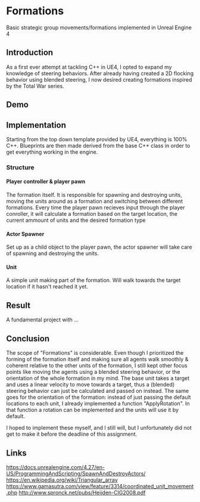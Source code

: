 # Formations
Basic strategic group movements/formations implemented in Unreal Engine 4

## Introduction

As a first ever attempt at tackling C++ in UE4, I opted to expand my knowledge of steering behaviors.
After already having created a 2D flocking behavior using blended steering, I now desired creating formations inspired by the Total War series.

## Demo

## Implementation
Starting from the top down template provided by UE4, everything is 100% C++. Blueprints are then made derived from the base C++ class in order to get everything working in the engine.
### Structure
#### Player controller & player pawn
The formation itself. It is responsible for spawning and destroying units, moving the units around as a formation and switching between different formations.
Every time the player pawn recieves input through the player conroller, it will calculate a formation based on the target location, the current ammount of units and the desired formation type
#### Actor Spawner
Set up as a child object to the player pawn, the actor spawner will take care of spawning and destroying the units.
#### Unit
A simple unit making part of the formation. Will walk towards the target location if it hasn't reached it yet.

## Result
A fundamental project with ...


## Conclusion
The scope of "Formations" is considerable. Even though I prioritized the forming of the formation itself and making sure all agents walk smoothly & coherent relative to the other units of the formation, I still kept other focus points like moving the agents using a blended steering behavior, or the orientation of the whole formation in my mind.
The base unit takes a target and uses a linear velocity to move towards a target, thus a (blended) steering behavior can just be calculated and passed on instead. The same goes for the orientation of the formation: instead of just passing the default locations to each unit, I already implemented a function "ApplyRotation". In that function a rotation can be implemented and the units will use it by default.

I hoped to implement these myself, and I still will, but I unfortunately did not get to make it before the deadline of this assignment.
## Links
https://docs.unrealengine.com/4.27/en-US/ProgrammingAndScripting/SpawnAndDestroyActors/
https://en.wikipedia.org/wiki/Triangular_array
https://www.gamasutra.com/view/feature/3314/coordinated_unit_movement.php
http://www.spronck.net/pubs/Heijden-CIG2008.pdf
